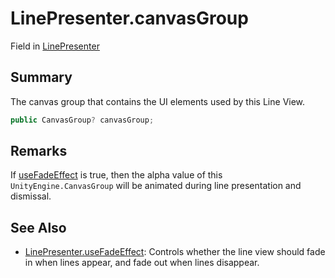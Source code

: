 # LinePresenter.canvasGroup

Field in [LinePresenter](/docs/api/csharp/yarn.unity.linepresenter.md)

## Summary


The canvas group that contains the UI elements used by this Line
View.


```csharp
public CanvasGroup? canvasGroup;
```

## Remarks


If  <a href="yarn.unity.linepresenter.usefadeeffect.md">useFadeEffect</a>  is true, then the alpha value of this
`UnityEngine.CanvasGroup`  will be animated during line presentation
and dismissal.


## See Also

* [LinePresenter.useFadeEffect](/docs/api/csharp/yarn.unity.linepresenter.usefadeeffect.md): Controls whether the line view should fade in when lines appear, and fade out when lines disappear.

